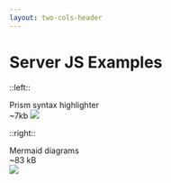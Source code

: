 ```yaml
---
layout: two-cols-header
---
```


# Server JS Examples

::left::

  <div v-click class="flex flex-col justify-start items-center">
    <div>Prism syntax highlighter</div>
    <span class="featured pb-8">~7kb</span>
    <img class="h-[100%]" src="images/prism-2.png" />
  </div>

::right::

  <div v-click class="flex flex-col justify-start items-center">
    <div>Mermaid diagrams</div>
    <div><span class="featured pb-8">~83 kB</span></div>
    <img class="h-[100%]" src="images/mermaid-2.png" />
  </div>
